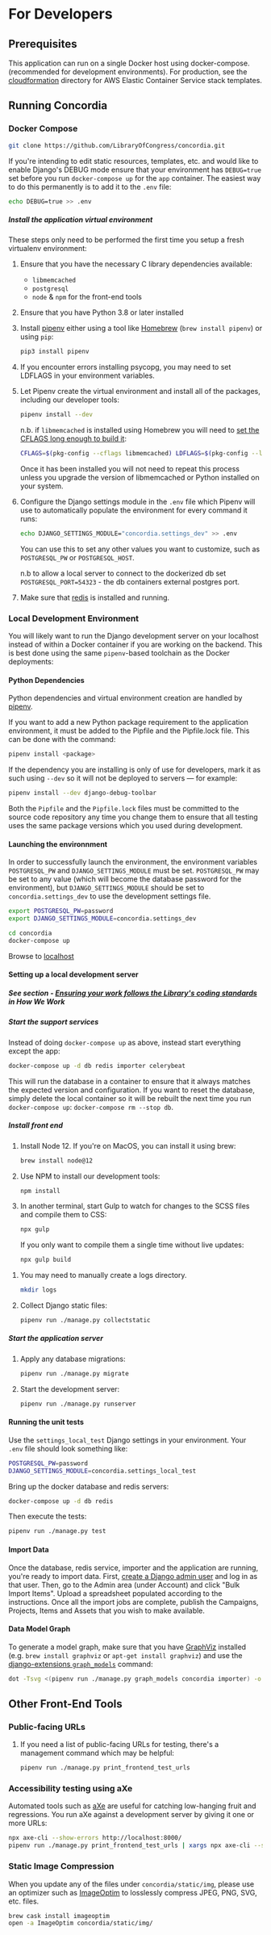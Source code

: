 # For Developers

## Prerequisites

This application can run on a single Docker host using docker-compose.
(recommended for development environments). For production, see the
[cloudformation](https://github.com/LibraryOfCongress/concordia/tree/master/cloudformation) directory for AWS Elastic Container Service
stack templates.

## Running Concordia

### Docker Compose

```bash
git clone https://github.com/LibraryOfCongress/concordia.git
```

If you're intending to edit static resources, templates, etc. and would like to
enable Django's DEBUG mode ensure that your environment has `DEBUG=true` set
before you run `docker-compose up` for the `app` container. The easiest way to
do this permanently is to add it to the `.env` file:

```bash
echo DEBUG=true >> .env
```

##### Install the application virtual environment

These steps only need to be performed the first time you setup a fresh
virtualenv environment:

1. Ensure that you have the necessary C library dependencies available:

    - `libmemcached`
    - `postgresql`
    - `node` & `npm` for the front-end tools

1. Ensure that you have Python 3.8 or later installed

1. Install [pipenv](https://docs.pipenv.org/) either using a tool like
   [Homebrew](https://brew.sh) (`brew install pipenv`) or using `pip`:

    ```bash
    pip3 install pipenv
    ```

1. If you encounter errors installing psycopg, you may need to set LDFLAGS in your environment variables.

1. Let Pipenv create the virtual environment and install all of the packages,
   including our developer tools:

    ```bash
    pipenv install --dev
    ```

    n.b. if `libmemcached` is installed using Homebrew you will need to [set the CFLAGS long enough to build it](https://stackoverflow.com/questions/14803310/error-when-install-pylibmc-using-pip#comment94853072_19432949):

    ```bash
    CFLAGS=$(pkg-config --cflags libmemcached) LDFLAGS=$(pkg-config --libs libmemcached) pipenv install --dev
    ```

    Once it has been installed you will not need to repeat this process unless
    you upgrade the version of libmemcached or Python installed on your system.

1. Configure the Django settings module in the `.env` file which Pipenv will use
   to automatically populate the environment for every command it runs:

    ```bash
    echo DJANGO_SETTINGS_MODULE="concordia.settings_dev" >> .env
    ```

    You can use this to set any other values you want to customize, such as
    `POSTGRESQL_PW` or `POSTGRESQL_HOST`.

    n.b to allow a local server to connect to the dockerized db set `POSTGRESQL_PORT=54323` - the db containers external postgres port.

1. Make sure that [redis](https://redis.io/docs/getting-started/) is installed and
   running.

### Local Development Environment

You will likely want to run the Django development server on your localhost
instead of within a Docker container if you are working on the backend. This is
best done using the same `pipenv`-based toolchain as the Docker deployments:

#### Python Dependencies

Python dependencies and virtual environment creation are handled by
[pipenv](https://docs.pipenv.org/).

If you want to add a new Python package requirement to the application
environment, it must be added to the Pipfile and the Pipfile.lock file.
This can be done with the command:

```bash
pipenv install <package>
```

If the dependency you are installing is only of use for developers, mark it as
such using `--dev` so it will not be deployed to servers — for example:

```bash
pipenv install --dev django-debug-toolbar
```

Both the `Pipfile` and the `Pipfile.lock` files must be committed to the source
code repository any time you change them to ensure that all testing uses the
same package versions which you used during development.

#### Launching the environnment

In order to successfully launch the environment, the environment variables
`POSTGRESQL_PW` and `DJANGO_SETTINGS_MODULE` must be set. `POSTGRESQL_PW`
may be set to any value (which will become the database password for the
environment), but `DJANGO_SETTINGS_MODULE` should be set to
`concordia.settings_dev` to use the development settings file.

```bash
export POSTGRESQL_PW=password
export DJANGO_SETTINGS_MODULE=concordia.settings_dev
```

```bash
cd concordia
docker-compose up
```

Browse to [localhost](http://localhost)

#### Setting up a local development server

##### See section - [Ensuring your work follows the Library's coding standards](https://github.com/LibraryOfCongress/concordia/blob/master/docs/how-we-work.md#ensuring-your-work-follows-the-librarys-coding-standards) in How We Work

##### Start the support services

Instead of doing `docker-compose up` as above, instead start everything except the app:

```bash
docker-compose up -d db redis importer celerybeat
```

This will run the database in a container to ensure that it always matches the
expected version and configuration. If you want to reset the database, simply
delete the local container so it will be rebuilt the next time you run
`docker-compose up`: `docker-compose rm --stop db`.

##### Install front end

1. Install Node 12. If you're on MacOS, you can install it using brew:

    ```bash
    brew install node@12
    ```

1. Use NPM to install our development tools:

    ```bash
    npm install
    ```

1. In another terminal, start Gulp to watch for changes to the SCSS files and
   compile them to CSS:

    ```bash
    npx gulp
    ```

    If you only want to compile them a single time without live updates:

    ```bash
    npx gulp build
    ```

1) You may need to manually create a logs directory.

    ```bash
    mkdir logs
    ```

1) Collect Django static files:

    ```bash
    pipenv run ./manage.py collectstatic
    ```

##### Start the application server

1. Apply any database migrations:

    ```bash
    pipenv run ./manage.py migrate
    ```

1. Start the development server:

    ```bash
    pipenv run ./manage.py runserver
    ```

#### Running the unit tests

Use the `settings_local_test` Django settings in your environment. Your `.env` file should look something like:

```bash
POSTGRESQL_PW=password
DJANGO_SETTINGS_MODULE=concordia.settings_local_test
```

Bring up the docker database and redis servers:

```bash
docker-compose up -d db redis
```

Then execute the tests:

```bash
pipenv run ./manage.py test
```

#### Import Data

Once the database, redis service, importer and the application
are running, you're ready to import data.
First, [create a Django admin user](https://docs.djangoproject.com/en/2.1/intro/tutorial02/#creating-an-admin-user)
and log in as that user.
Then, go to the Admin area (under Account) and click "Bulk Import Items".
Upload a spreadsheet populated according to the instructions. Once all the import
jobs are complete, publish the Campaigns, Projects, Items and Assets that you
wish to make available.

#### Data Model Graph

To generate a model graph, make sure that you have [GraphViz](https://graphviz.org/doc/info/command.html) installed (e.g.
`brew install graphviz` or `apt-get install graphviz`) and use the
[django-extensions `graph_models`](https://django-extensions.readthedocs.io/en/latest/graph_models.html) command:

```bash
dot -Tsvg <(pipenv run ./manage.py graph_models concordia importer) -o concordia.svg
```

## Other Front-End Tools

### Public-facing URLs

1. If you need a list of public-facing URLs for testing, there's a management
   command which may be helpful:

    ```bash
    pipenv run ./manage.py print_frontend_test_urls
    ```

### Accessibility testing using aXe

Automated tools such as [aXe](https://www.deque.com/axe/) are useful for
catching low-hanging fruit and regressions. You run aXe against a development
server by giving it one or more URLs:

```bash
npx axe-cli --show-errors http://localhost:8000/
pipenv run ./manage.py print_frontend_test_urls | xargs npx axe-cli --show-errors
```

### Static Image Compression

When you update any of the files under `concordia/static/img`, please use an
optimizer such as [ImageOptim](https://imageoptim.com) to losslessly compress
JPEG, PNG, SVG, etc. files.

```bash
brew cask install imageoptim
open -a ImageOptim concordia/static/img/
```
